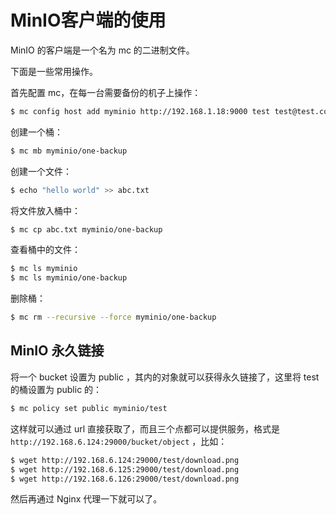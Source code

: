 # MinIO客户端的使用

MinIO 的客户端是一个名为 mc 的二进制文件。

下面是一些常用操作。

首先配置 mc，在每一台需要备份的机子上操作：

```bash
$ mc config host add myminio http://192.168.1.18:9000 test test@test.com
```

创建一个桶：

```bash
$ mc mb myminio/one-backup
```

创建一个文件：

```bash
$ echo "hello world" >> abc.txt
```

将文件放入桶中：

```bash
$ mc cp abc.txt myminio/one-backup
```

查看桶中的文件：

```bash
$ mc ls myminio
$ mc ls myminio/one-backup
```

删除桶：

```bash
$ mc rm --recursive --force myminio/one-backup
```





## MinIO 永久链接

将一个 bucket 设置为 public ，其内的对象就可以获得永久链接了，这里将 test 的桶设置为 public 的：

```bash
$ mc policy set public myminio/test
```

这样就可以通过 url 直接获取了，而且三个点都可以提供服务，格式是 `http://192.168.6.124:29000/bucket/object` ，比如：

```bash
$ wget http://192.168.6.124:29000/test/download.png
$ wget http://192.168.6.125:29000/test/download.png
$ wget http://192.168.6.126:29000/test/download.png
```

然后再通过 Nginx 代理一下就可以了。













